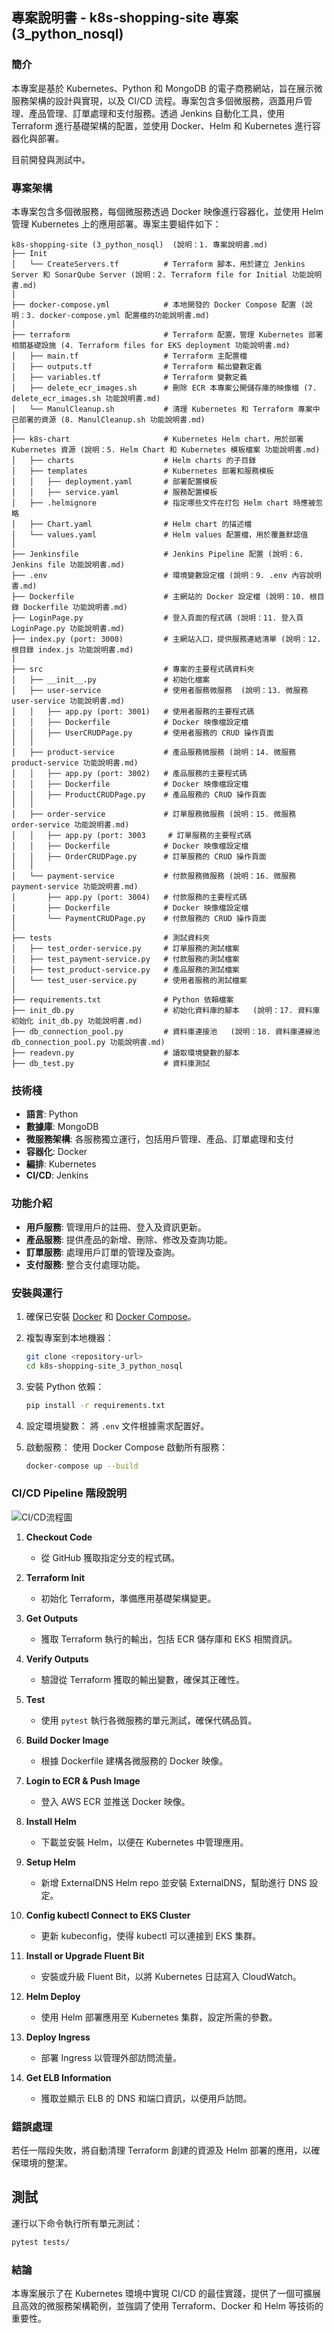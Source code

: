 ## 專案說明書 - k8s-shopping-site 專案 (3_python_nosql)

### 簡介
本專案是基於 Kubernetes、Python 和 MongoDB 的電子商務網站，旨在展示微服務架構的設計與實現，以及 CI/CD 流程。專案包含多個微服務，涵蓋用戶管理、產品管理、訂單處理和支付服務。透過 Jenkins 自動化工具，使用 Terraform 進行基礎架構的配置，並使用 Docker、Helm 和 Kubernetes 進行容器化與部署。

目前開發與測試中。

### 專案架構
本專案包含多個微服務，每個微服務透過 Docker 映像進行容器化，並使用 Helm 管理 Kubernetes 上的應用部署。專案主要組件如下：

```plaintext
k8s-shopping-site (3_python_nosql)  (說明：1. 專案說明書.md)
├── Init
│   └── CreateServers.tf          # Terraform 腳本，用於建立 Jenkins Server 和 SonarQube Server (說明：2. Terraform file for Initial 功能說明書.md)
│
├── docker-compose.yml            # 本地開發的 Docker Compose 配置 (說明：3. docker-compose.yml 配置檔的功能說明書.md)
│
├── terraform                     # Terraform 配置，管理 Kubernetes 部署相關基礎設施 (4. Terraform files for EKS deployment 功能說明書.md)
│   ├── main.tf                   # Terraform 主配置檔
│   ├── outputs.tf                # Terraform 輸出變數定義
│   ├── variables.tf              # Terraform 變數定義
│   ├── delete_ecr_images.sh      # 刪除 ECR 本專案公開儲存庫的映像檔 (7. delete_ecr_images.sh 功能說明書.md)
│   └── ManulCleanup.sh           # 清理 Kubernetes 和 Terraform 專案中已部署的資源 (8. ManulCleanup.sh 功能說明書.md)
│
├── k8s-chart                     # Kubernetes Helm chart，用於部署 Kubernetes 資源 (說明：5. Helm Chart 和 Kubernetes 模板檔案 功能說明書.md)
│   ├── charts                    # Helm charts 的子目錄
│   ├── templates                 # Kubernetes 部署和服務模板
│   │   ├── deployment.yaml       # 部署配置模板
│   │   ├── service.yaml          # 服務配置模板
│   ├── .helmignore               # 指定哪些文件在打包 Helm chart 時應被忽略
│   ├── Chart.yaml                # Helm chart 的描述檔
│   └── values.yaml               # Helm values 配置檔，用於覆蓋默認值
│
├── Jenkinsfile                   # Jenkins Pipeline 配置 (說明：6. Jenkins file 功能說明書.md)
├── .env                          # 環境變數設定檔 (說明：9. .env 內容說明書.md)
├── Dockerfile                    # 主網站的 Docker 設定檔 (說明：10. 根目錄 Dockerfile 功能說明書.md)
├── LoginPage.py                  # 登入頁面的程式碼 (說明：11. 登入頁 LoginPage.py 功能說明書.md)
├── index.py (port: 3000)         # 主網站入口，提供服務連結清單 (說明：12. 根目錄 index.js 功能說明書.md)
│
├── src                           # 專案的主要程式碼資料夾
│   ├── __init__.py               # 初始化檔案
│   ├── user-service              # 使用者服務微服務  (說明：13. 微服務 user-service 功能說明書.md)
│   │   ├── app.py (port: 3001)   # 使用者服務的主要程式碼
│   │   ├── Dockerfile            # Docker 映像檔設定檔
│   │   ├── UserCRUDPage.py       # 使用者服務的 CRUD 操作頁面
│   │
│   ├── product-service           # 產品服務微服務 (說明：14. 微服務 product-service 功能說明書.md)
│   │   ├── app.py (port: 3002)   # 產品服務的主要程式碼
│   │   ├── Dockerfile            # Docker 映像檔設定檔
│   │   ├── ProductCRUDPage.py    # 產品服務的 CRUD 操作頁面
│   │
│   ├── order-service             # 訂單服務微服務 (說明：15. 微服務 order-service 功能說明書.md)
│   │   ├── app.py (port: 3003     # 訂單服務的主要程式碼
│   │   ├── Dockerfile            # Docker 映像檔設定檔
│   │   ├── OrderCRUDPage.py      # 訂單服務的 CRUD 操作頁面
│   │
│   └── payment-service           # 付款服務微服務 (說明：16. 微服務 payment-service 功能說明書.md)
│       ├── app.py (port: 3004)   # 付款服務的主要程式碼
│       ├── Dockerfile            # Docker 映像檔設定檔
│       └── PaymentCRUDPage.py    # 付款服務的 CRUD 操作頁面
│
├── tests                         # 測試資料夾
│   ├── test_order-service.py     # 訂單服務的測試檔案
│   ├── test_payment-service.py   # 付款服務的測試檔案
│   ├── test_product-service.py   # 產品服務的測試檔案
│   └── test_user-service.py      # 使用者服務的測試檔案
│
├── requirements.txt              # Python 依賴檔案
├── init_db.py                    # 初始化資料庫的腳本   (說明：17. 資料庫初始化 init_db.py 功能說明書.md)
├── db_connection_pool.py         # 資料庫連接池   (說明：18. 資料庫連線池 db_connection_pool.py 功能說明書.md)
├── readevn.py                    # 讀取環境變數的腳本
├── db_test.py                    # 資料庫測試
```

### 技術棧

- **語言**: Python
- **數據庫**: MongoDB
- **微服務架構**: 各服務獨立運行，包括用戶管理、產品、訂單處理和支付
- **容器化**: Docker
- **編排**: Kubernetes
- **CI/CD**: Jenkins

### 功能介紹

- **用戶服務**: 管理用戶的註冊、登入及資訊更新。
- **產品服務**: 提供產品的新增、刪除、修改及查詢功能。
- **訂單服務**: 處理用戶訂單的管理及查詢。
- **支付服務**: 整合支付處理功能。

### 安裝與運行

1. 確保已安裝 [Docker](https://www.docker.com/) 和 [Docker Compose](https://docs.docker.com/compose/)。

2. 複製專案到本地機器：
   ```bash
   git clone <repository-url>
   cd k8s-shopping-site_3_python_nosql
   ```
3. 安裝 Python 依賴：
   ```bash
   pip install -r requirements.txt
   ```
4. 設定環境變數：
   將 `.env` 文件根據需求配置好。
   
5. 啟動服務：
   使用 Docker Compose 啟動所有服務：
   ```bash
   docker-compose up --build
   ```

### CI/CD Pipeline 階段說明

![CI/CD流程圖](k8s_cicd_flowchart.png)


1. **Checkout Code**
   - 從 GitHub 獲取指定分支的程式碼。
  
2. **Terraform Init**
   - 初始化 Terraform，準備應用基礎架構變更。
  
3. **Get Outputs**
   - 獲取 Terraform 執行的輸出，包括 ECR 儲存庫和 EKS 相關資訊。
  
4. **Verify Outputs**
   - 驗證從 Terraform 獲取的輸出變數，確保其正確性。
  
5. **Test**
   - 使用 `pytest` 執行各微服務的單元測試，確保代碼品質。
  
6. **Build Docker Image**
   - 根據 Dockerfile 建構各微服務的 Docker 映像。
  
7. **Login to ECR & Push Image**
   - 登入 AWS ECR 並推送 Docker 映像。
  
8. **Install Helm**
   - 下載並安裝 Helm，以便在 Kubernetes 中管理應用。
  
9. **Setup Helm**
   - 新增 ExternalDNS Helm repo 並安裝 ExternalDNS，幫助進行 DNS 設定。
  
10. **Config kubectl Connect to EKS Cluster**
    - 更新 kubeconfig，使得 kubectl 可以連接到 EKS 集群。
  
11. **Install or Upgrade Fluent Bit**
    - 安裝或升級 Fluent Bit，以將 Kubernetes 日誌寫入 CloudWatch。
  
12. **Helm Deploy**
    - 使用 Helm 部署應用至 Kubernetes 集群，設定所需的參數。
  
13. **Deploy Ingress**
    - 部署 Ingress 以管理外部訪問流量。
  
14. **Get ELB Information**
    - 獲取並顯示 ELB 的 DNS 和端口資訊，以便用戶訪問。

### 錯誤處理
若任一階段失敗，將自動清理 Terraform 創建的資源及 Helm 部署的應用，以確保環境的整潔。

## 測試

運行以下命令執行所有單元測試：
```bash
pytest tests/
```

### 結論
本專案展示了在 Kubernetes 環境中實現 CI/CD 的最佳實踐，提供了一個可擴展且高效的微服務架構範例，並強調了使用 Terraform、Docker 和 Helm 等技術的重要性。